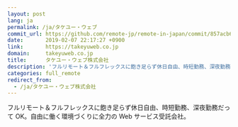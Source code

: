 ```yaml
---
layout: post
lang: ja
permalink: /ja/タケユー・ウェブ
commit_url: https://github.com/remote-jp/remote-in-japan/commit/857acb6c95e0c77f8e93f2eefad36af139bdbdb5
date:       2019-02-07 22:17:27 +0900
link:       https://takeyuweb.co.jp
domain:     takeyuweb.co.jp
title:      タケユー・ウェブ株式会社
description: 'フルリモート＆フルフレックスに飽き足らず休日自由、時短勤務、深夜勤務だって OK。自由に働く環境づくりに全力の Web サービス受託会社。'
categories: full_remote
redirect_from:
  - /ja/タケユー・ウェブ株式会社
---
```


<p>フルリモート＆フルフレックスに飽き足らず休日自由、時短勤務、深夜勤務だって OK。自由に働く環境づくりに全力の Web サービス受託会社。</p>
